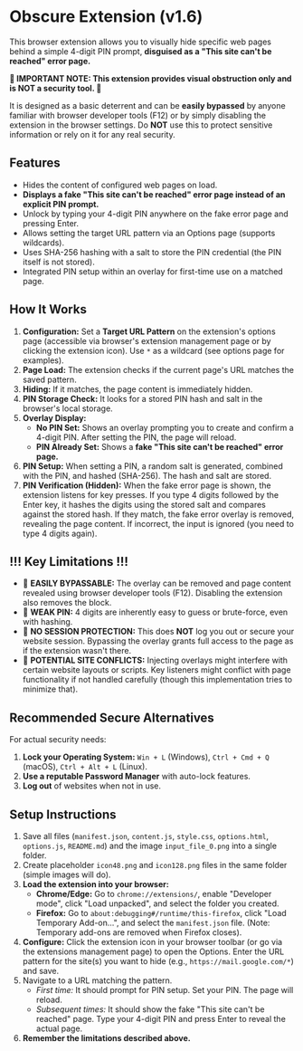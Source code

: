 # Obscure Extension (v1.6)

This browser extension allows you to visually hide specific web pages behind a simple 4-digit PIN prompt, **disguised as a "This site can't be reached" error page.**

**🔴 IMPORTANT NOTE: This extension provides visual obstruction only and is NOT a security tool. 🔴**

It is designed as a basic deterrent and can be **easily bypassed** by anyone familiar with browser developer tools (F12) or by simply disabling the extension in the browser settings. Do **NOT** use this to protect sensitive information or rely on it for any real security.

## Features

*   Hides the content of configured web pages on load.
*   **Displays a fake "This site can't be reached" error page instead of an explicit PIN prompt.**
*   Unlock by typing your 4-digit PIN anywhere on the fake error page and pressing Enter.
*   Allows setting the target URL pattern via an Options page (supports wildcards).
*   Uses SHA-256 hashing with a salt to store the PIN credential (the PIN itself is not stored).
*   Integrated PIN setup within an overlay for first-time use on a matched page.

## How It Works

1.  **Configuration:** Set a **Target URL Pattern** on the extension's options page (accessible via browser's extension management page or by clicking the extension icon). Use `*` as a wildcard (see options page for examples).
2.  **Page Load:** The extension checks if the current page's URL matches the saved pattern.
3.  **Hiding:** If it matches, the page content is immediately hidden.
4.  **PIN Storage Check:** It looks for a stored PIN hash and salt in the browser's local storage.
5.  **Overlay Display:**
    *   **No PIN Set:** Shows an overlay prompting you to create and confirm a 4-digit PIN. After setting the PIN, the page will reload.
    *   **PIN Already Set:** Shows a **fake "This site can't be reached" error page.**
6.  **PIN Setup:** When setting a PIN, a random salt is generated, combined with the PIN, and hashed (SHA-256). The hash and salt are stored.
7.  **PIN Verification (Hidden):** When the fake error page is shown, the extension listens for key presses. If you type 4 digits followed by the Enter key, it hashes the digits using the stored salt and compares against the stored hash. If they match, the fake error overlay is removed, revealing the page content. If incorrect, the input is ignored (you need to type 4 digits again).

## !!! Key Limitations !!!

*   🚨 **EASILY BYPASSABLE:** The overlay can be removed and page content revealed using browser developer tools (F12). Disabling the extension also removes the block.
*   🚨 **WEAK PIN:** 4 digits are inherently easy to guess or brute-force, even with hashing.
*   🚨 **NO SESSION PROTECTION:** This does **NOT** log you out or secure your website session. Bypassing the overlay grants full access to the page as if the extension wasn't there.
*   🚨 **POTENTIAL SITE CONFLICTS:** Injecting overlays might interfere with certain website layouts or scripts. Key listeners might conflict with page functionality if not handled carefully (though this implementation tries to minimize that).

## Recommended Secure Alternatives

For actual security needs:

1.  **Lock your Operating System:** `Win + L` (Windows), `Ctrl + Cmd + Q` (macOS), `Ctrl + Alt + L` (Linux).
2.  **Use a reputable Password Manager** with auto-lock features.
3.  **Log out** of websites when not in use.

## Setup Instructions

1.  Save all files (`manifest.json`, `content.js`, `style.css`, `options.html`, `options.js`, `README.md`) and the image `input_file_0.png` into a single folder.
2.  Create placeholder `icon48.png` and `icon128.png` files in the same folder (simple images will do).
3.  **Load the extension into your browser:**
    *   **Chrome/Edge:** Go to `chrome://extensions/`, enable "Developer mode", click "Load unpacked", and select the folder you created.
    *   **Firefox:** Go to `about:debugging#/runtime/this-firefox`, click "Load Temporary Add-on...", and select the `manifest.json` file. (Note: Temporary add-ons are removed when Firefox closes).
4.  **Configure:** Click the extension icon in your browser toolbar (or go via the extensions management page) to open the Options. Enter the URL pattern for the site(s) you want to hide (e.g., `https://mail.google.com/*`) and save.
5.  Navigate to a URL matching the pattern.
    *   *First time:* It should prompt for PIN setup. Set your PIN. The page will reload.
    *   *Subsequent times:* It should show the fake "This site can't be reached" page. Type your 4-digit PIN and press Enter to reveal the actual page.
6.  **Remember the limitations described above.**
